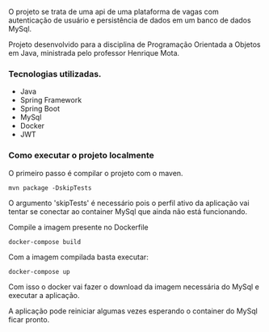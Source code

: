 O projeto se trata de uma api de uma plataforma de vagas com autenticação de usuário e persistência de dados em um banco de dados MySql.

Projeto desenvolvido para a disciplina de Programação Orientada a Objetos em Java, ministrada pelo professor Henrique Mota.

### Tecnologias utilizadas.
- Java
- Spring Framework
- Spring Boot
- MySql
- Docker
- JWT

### Como executar o projeto localmente

O primeiro passo é compilar o projeto com o maven.

`mvn package -DskipTests`

O argumento 'skipTests' é necessário pois o perfil ativo da aplicação vai tentar se conectar ao container MySql que ainda não está funcionando. 

Compile a imagem presente no Dockerfile

``docker-compose build``

Com a imagem compilada basta executar: 

`docker-compose up`

Com isso o docker vai fazer o download da imagem necessária do MySql e executar a aplicação.

A aplicação pode reiniciar algumas vezes esperando o container do MySql ficar pronto.